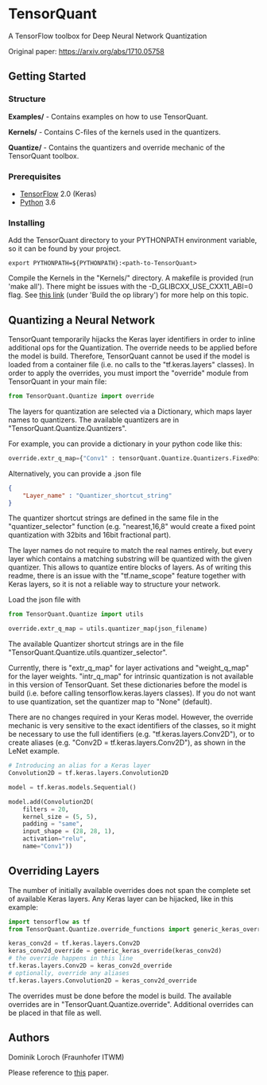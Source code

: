 # TensorQuant

A TensorFlow toolbox for Deep Neural Network Quantization

Original paper: https://arxiv.org/abs/1710.05758

## Getting Started

### Structure

**Examples/** - Contains examples on how to use TensorQuant.

**Kernels/** - Contains C-files of the kernels used in the quantizers.

**Quantize/** - Contains the quantizers and override mechanic of the TensorQuant toolbox.

### Prerequisites

- [TensorFlow](https://www.tensorflow.org/) 2.0 (Keras)
- [Python](https://www.python.org/) 3.6

### Installing

Add the TensorQuant directory to your PYTHONPATH environment variable, so it can be found by your project.
``` shell
export PYTHONPATH=${PYTHONPATH}:<path-to-TensorQuant>
```

Compile the Kernels in the "Kernels/" directory. A makefile is provided (run 'make all'). There might be issues with the -D_GLIBCXX_USE_CXX11_ABI=0 flag. See [this link](https://www.tensorflow.org/extend/adding_an_op) (under 'Build the op library') for more help on this topic.

## Quantizing a Neural Network

TensorQuant temporarily hijacks the Keras layer identifiers in order to inline additional ops for the Quantization.
The override needs to be applied before the model is build. Therefore, TensorQuant cannot be used if the model is loaded from a container file (i.e. no calls to the "tf.keras.layers" classes).
In order to apply the overrides, you must import the "override" module from TensorQuant in your main file:

``` python
from TensorQuant.Quantize import override
```

The layers for quantization are selected via a Dictionary, which maps layer names to quantizers. The available quantizers are in "TensorQuant.Quantize.Quantizers".

For example, you can provide a dictionary in your python code like this:
``` python
override.extr_q_map={"Conv1" : tensorQuant.Quantize.Quantizers.FixedPointQuantizer_nearest(16,8)}
```

Alternatively, you can provide a .json file
```json
{
    "Layer_name" : "Quantizer_shortcut_string"
}
```
The quantizer shortcut strings are defined in the same file in the "quantizer_selector" function (e.g. "nearest,16,8" would create a fixed point quantization with 32bits and 16bit fractional part).

The layer names do not require to match the real names entirely, but every layer which contains a matching substring will be quantized with the given quantizer. This allows to quantize entire blocks of layers. As of writing this readme, there is an issue with the "tf.name_scope" feature together with Keras layers, so it is not a reliable way to structure your network.

Load the json file with
```python
from TensorQuant.Quantize import utils

override.extr_q_map = utils.quantizer_map(json_filename)
```
The available Quantizer shortcut strings are in the file "TensorQuant.Quantize.utils.quantizer_selector".

Currently, there is "extr_q_map" for layer activations and "weight_q_map" for the layer weights. "intr_q_map" for intrinsic quantization is not available in this version of TensorQuant.
Set these dictionaries before the model is build (i.e. before calling tensorflow.keras.layers classes). If you do not want to use quantization, set the quantizer map to "None" (default).

There are no changes required in your Keras model. However, the override mechanic is very sensitive to the exact identifiers of the classes, so it might be necessary to use the full identifiers (e.g. "tf.keras.layers.Conv2D"), or to create aliases (e.g. "Conv2D = tf.keras.layers.Conv2D"), as shown in the LeNet example.
``` python
# Introducing an alias for a Keras layer
Convolution2D = tf.keras.layers.Convolution2D

model = tf.keras.models.Sequential()

model.add(Convolution2D(
    filters = 20,
    kernel_size = (5, 5),
    padding = "same",
    input_shape = (28, 28, 1),
    activation="relu",
    name="Conv1"))
```

## Overriding Layers
The number of initially available overrides does not span the complete set of available Keras layers. Any Keras layer can be hijacked, like in this example:
``` python
import tensorflow as tf
from TensorQuant.Quantize.override_functions import generic_keras_override

keras_conv2d = tf.keras.layers.Conv2D
keras_conv2d_override = generic_keras_override(keras_conv2d)
# the override happens in this line
tf.keras.layers.Conv2D = keras_conv2d_override
# optionally, override any aliases
tf.keras.layers.Convolution2D = keras_conv2d_override
```
The overrides must be done before the model is build. The available overrides are in "TensorQuant.Quantize.override". Additional overrides can be placed in that file as well.

## Authors

Dominik Loroch (Fraunhofer ITWM)

Please reference to [this](https://arxiv.org/abs/1710.05758) paper.
